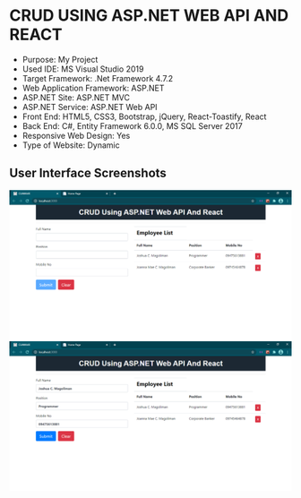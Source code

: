 # CRUD USING ASP.NET WEB API AND REACT

* Purpose: My Project
* Used IDE: MS Visual Studio 2019
* Target Framework: .Net Framework 4.7.2
* Web Application Framework: ASP.NET
* ASP.NET Site: ASP.NET MVC
* ASP.NET Service: ASP.NET Web API
* Front End: HTML5, CSS3, Bootstrap, jQuery, React-Toastify, React
* Back End: C#, Entity Framework 6.0.0, MS SQL Server 2017
* Responsive Web Design: Yes
* Type of Website: Dynamic

<h2> User Interface Screenshots </h2> 
  <img src="SCREENSHOTS/PIC1.png">
    
  <img src="SCREENSHOTS/PIC2.png">
	